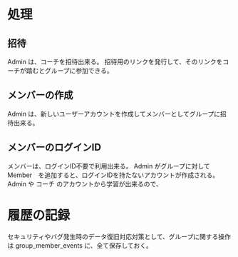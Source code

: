 
# 処理
## 招待
Admin は、コーチを招待出来る。
招待用のリンクを発行して、そのリンクをコーチが踏むとグループに参加できる。

## メンバーの作成
Admin は、新しいユーザーアカウントを作成してメンバーとしてグループに招待出来る。

## メンバーのログインID
メンバーは、ログインID不要で利用出来る。
Admin がグループに対して　Member　を追加すると、ログインIDを持たないアカウントが作成される。
Admin や コーチ のアカウントから学習が出来るので、

# 履歴の記録
セキュリティやバグ発生時のデータ復旧対応対策として、グループに関する操作は
group_member_events に、全て保存しておく。
